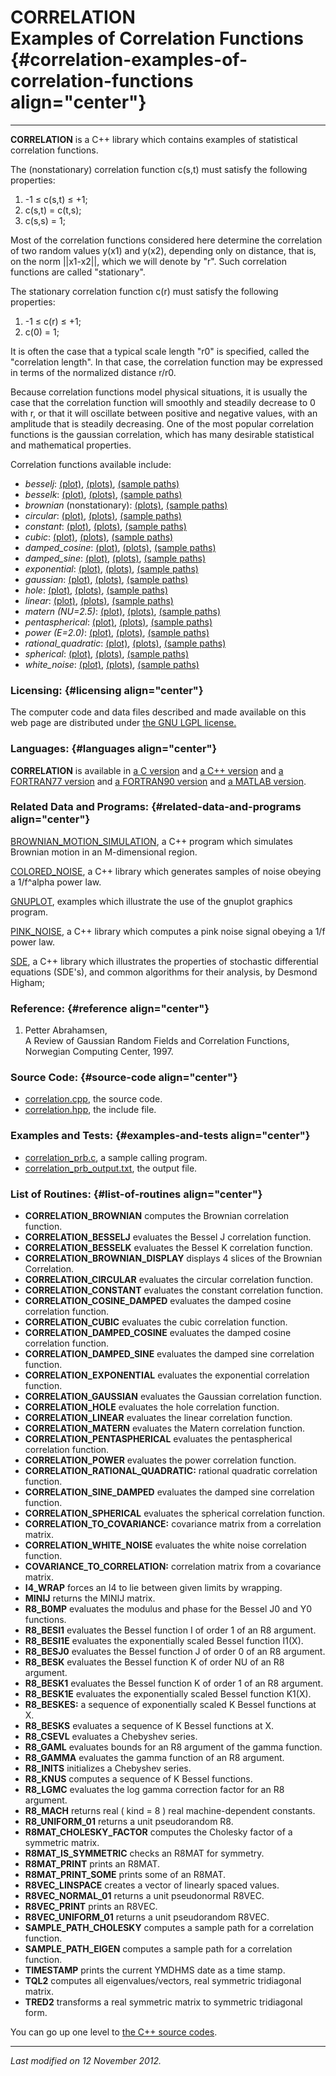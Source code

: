 CORRELATION\
Examples of Correlation Functions {#correlation-examples-of-correlation-functions align="center"}
=================================

------------------------------------------------------------------------

**CORRELATION** is a C++ library which contains examples of statistical
correlation functions.

The (nonstationary) correlation function c(s,t) must satisfy the
following properties:

1.  -1 ≤ c(s,t) ≤ +1;
2.  c(s,t) = c(t,s);
3.  c(s,s) = 1;

Most of the correlation functions considered here determine the
correlation of two random values y(x1) and y(x2), depending only on
distance, that is, on the norm ||x1-x2||, which we will denote by "r".
Such correlation functions are called "stationary".

The stationary correlation function c(r) must satisfy the following
properties:

1.  -1 ≤ c(r) ≤ +1;
2.  c(0) = 1;

It is often the case that a typical scale length "r0" is specified,
called the "correlation length". In that case, the correlation function
may be expressed in terms of the normalized distance r/r0.

Because correlation functions model physical situations, it is usually
the case that the correlation function will smoothly and steadily
decrease to 0 with r, or that it will oscillate between positive and
negative values, with an amplitude that is steadily decreasing. One of
the most popular correlation functions is the gaussian correlation,
which has many desirable statistical and mathematical properties.

Correlation functions available include:

-   *besselj*: [(plot)](besselj_plot.png), [(plots)](besselj_plots.png),
    [(sample paths)](besselj_paths.png)
-   *besselk*: [(plot)](besselk_plot.png), [(plots)](besselk_plots.png),
    [(sample paths)](besselk_paths.png)
-   *brownian* (nonstationary): [(plots)](brownian_plots.png), [(sample
    paths)](brownian_paths.png)
-   *circular*: [(plot)](circular_plot.png),
    [(plots)](circular_plots.png), [(sample paths)](circular_paths.png)
-   *constant*: [(plot)](constant_plot.png),
    [(plots)](constant_plots.png), [(sample paths)](constant_paths.png)
-   *cubic*: [(plot)](cubic_plot.png), [(plots)](cubic_plots.png),
    [(sample paths)](cubic_paths.png)
-   *damped\_cosine*: [(plot)](damped_cosine_plot.png),
    [(plots)](damped_cosine_plots.png), [(sample
    paths)](damped_cosine_paths.png)
-   *damped\_sine*: [(plot)](damped_sine_plot.png),
    [(plots)](damped_sine_plots.png), [(sample
    paths)](damped_sine_paths.png)
-   *exponential*: [(plot)](exponential_plot.png),
    [(plots)](exponential_plots.png), [(sample
    paths)](exponential_paths.png)
-   *gaussian*: [(plot)](gaussian_plot.png),
    [(plots)](gaussian_plots.png), [(sample paths)](gaussian_paths.png)
-   *hole*: [(plot)](hole_plot.png), [(plots)](hole_plots.png), [(sample
    paths)](hole_paths.png)
-   *linear*: [(plot)](linear_plot.png), [(plots)](linear_plots.png),
    [(sample paths)](linear_paths.png)
-   *matern (NU=2.5)*: [(plot)](matern_plot.png),
    [(plots)](matern_plots.png), [(sample paths)](matern_paths.png)
-   *pentaspherical*: [(plot)](pentaspherical_plot.png),
    [(plots)](pentaspherical_plots.png), [(sample
    paths)](pentaspherical_paths.png)
-   *power (E=2.0)*: [(plot)](power_plot.png),
    [(plots)](power_plots.png), [(sample paths)](power_paths.png)
-   *rational\_quadratic*: [(plot)](rational_quadratic_plot.png),
    [(plots)](rational_quadratic_plots.png), [(sample
    paths)](rational_quadratic_paths.png)
-   *spherical*: [(plot)](spherical_plot.png),
    [(plots)](spherical_plots.png), [(sample
    paths)](spherical_paths.png)
-   *white\_noise*: [(plot)](white_noise_plot.png),
    [(plots)](white_noise_plots.png), [(sample
    paths)](white_noise_paths.png)

### Licensing: {#licensing align="center"}

The computer code and data files described and made available on this
web page are distributed under [the GNU LGPL
license.](../../txt/gnu_lgpl.txt)

### Languages: {#languages align="center"}

**CORRELATION** is available in [a C
version](../../c_src/correlation/correlation.md) and [a C++
version](../../master/correlation/correlation.md) and [a FORTRAN77
version](../../f77_src/correlation/correlation.md) and [a FORTRAN90
version](../../f_src/correlation/correlation.md) and [a MATLAB
version](../../m_src/correlation/correlation.md).

### Related Data and Programs: {#related-data-and-programs align="center"}

[BROWNIAN\_MOTION\_SIMULATION](../../master/brownian_motion_simulation/brownian_motion_simulation.md),
a C++ program which simulates Brownian motion in an M-dimensional
region.

[COLORED\_NOISE](../../master/colored_noise/colored_noise.md), a C++
library which generates samples of noise obeying a 1/f\^alpha power law.

[GNUPLOT](../../examples/gnuplot/gnuplot.md), examples which
illustrate the use of the gnuplot graphics program.

[PINK\_NOISE](../../master/pink_noise/pink_noise.md), a C++ library
which computes a pink noise signal obeying a 1/f power law.

[SDE](../../master/sde/sde.md), a C++ library which illustrates the
properties of stochastic differential equations (SDE's), and common
algorithms for their analysis, by Desmond Higham;

### Reference: {#reference align="center"}

1.  Petter Abrahamsen,\
    A Review of Gaussian Random Fields and Correlation Functions,\
    Norwegian Computing Center, 1997.

### Source Code: {#source-code align="center"}

-   [correlation.cpp](correlation.cpp), the source code.
-   [correlation.hpp](correlation.hpp), the include file.

### Examples and Tests: {#examples-and-tests align="center"}

-   [correlation\_prb.c](correlation_prb.c), a sample calling program.
-   [correlation\_prb\_output.txt](correlation_prb_output.txt), the
    output file.

### List of Routines: {#list-of-routines align="center"}

-   **CORRELATION\_BROWNIAN** computes the Brownian correlation
    function.
-   **CORRELATION\_BESSELJ** evaluates the Bessel J correlation
    function.
-   **CORRELATION\_BESSELK** evaluates the Bessel K correlation
    function.
-   **CORRELATION\_BROWNIAN\_DISPLAY** displays 4 slices of the Brownian
    Correlation.
-   **CORRELATION\_CIRCULAR** evaluates the circular correlation
    function.
-   **CORRELATION\_CONSTANT** evaluates the constant correlation
    function.
-   **CORRELATION\_COSINE\_DAMPED** evaluates the damped cosine
    correlation function.
-   **CORRELATION\_CUBIC** evaluates the cubic correlation function.
-   **CORRELATION\_DAMPED\_COSINE** evaluates the damped cosine
    correlation function.
-   **CORRELATION\_DAMPED\_SINE** evaluates the damped sine correlation
    function.
-   **CORRELATION\_EXPONENTIAL** evaluates the exponential correlation
    function.
-   **CORRELATION\_GAUSSIAN** evaluates the Gaussian correlation
    function.
-   **CORRELATION\_HOLE** evaluates the hole correlation function.
-   **CORRELATION\_LINEAR** evaluates the linear correlation function.
-   **CORRELATION\_MATERN** evaluates the Matern correlation function.
-   **CORRELATION\_PENTASPHERICAL** evaluates the pentaspherical
    correlation function.
-   **CORRELATION\_POWER** evaluates the power correlation function.
-   **CORRELATION\_RATIONAL\_QUADRATIC:** rational quadratic correlation
    function.
-   **CORRELATION\_SINE\_DAMPED** evaluates the damped sine correlation
    function.
-   **CORRELATION\_SPHERICAL** evaluates the spherical correlation
    function.
-   **CORRELATION\_TO\_COVARIANCE:** covariance matrix from a
    correlation matrix.
-   **CORRELATION\_WHITE\_NOISE** evaluates the white noise correlation
    function.
-   **COVARIANCE\_TO\_CORRELATION:** correlation matrix from a
    covariance matrix.
-   **I4\_WRAP** forces an I4 to lie between given limits by wrapping.
-   **MINIJ** returns the MINIJ matrix.
-   **R8\_B0MP** evaluates the modulus and phase for the Bessel J0 and
    Y0 functions.
-   **R8\_BESI1** evaluates the Bessel function I of order 1 of an R8
    argument.
-   **R8\_BESI1E** evaluates the exponentially scaled Bessel function
    I1(X).
-   **R8\_BESJ0** evaluates the Bessel function J of order 0 of an R8
    argument.
-   **R8\_BESK** evaluates the Bessel function K of order NU of an R8
    argument.
-   **R8\_BESK1** evaluates the Bessel function K of order 1 of an R8
    argument.
-   **R8\_BESK1E** evaluates the exponentially scaled Bessel function
    K1(X).
-   **R8\_BESKES:** a sequence of exponentially scaled K Bessel
    functions at X.
-   **R8\_BESKS** evaluates a sequence of K Bessel functions at X.
-   **R8\_CSEVL** evaluates a Chebyshev series.
-   **R8\_GAML** evaluates bounds for an R8 argument of the gamma
    function.
-   **R8\_GAMMA** evaluates the gamma function of an R8 argument.
-   **R8\_INITS** initializes a Chebyshev series.
-   **R8\_KNUS** computes a sequence of K Bessel functions.
-   **R8\_LGMC** evaluates the log gamma correction factor for an R8
    argument.
-   **R8\_MACH** returns real ( kind = 8 ) real machine-dependent
    constants.
-   **R8\_UNIFORM\_01** returns a unit pseudorandom R8.
-   **R8MAT\_CHOLESKY\_FACTOR** computes the Cholesky factor of a
    symmetric matrix.
-   **R8MAT\_IS\_SYMMETRIC** checks an R8MAT for symmetry.
-   **R8MAT\_PRINT** prints an R8MAT.
-   **R8MAT\_PRINT\_SOME** prints some of an R8MAT.
-   **R8VEC\_LINSPACE** creates a vector of linearly spaced values.
-   **R8VEC\_NORMAL\_01** returns a unit pseudonormal R8VEC.
-   **R8VEC\_PRINT** prints an R8VEC.
-   **R8VEC\_UNIFORM\_01** returns a unit pseudorandom R8VEC.
-   **SAMPLE\_PATH\_CHOLESKY** computes a sample path for a correlation
    function.
-   **SAMPLE\_PATH\_EIGEN** computes a sample path for a correlation
    function.
-   **TIMESTAMP** prints the current YMDHMS date as a time stamp.
-   **TQL2** computes all eigenvalues/vectors, real symmetric
    tridiagonal matrix.
-   **TRED2** transforms a real symmetric matrix to symmetric
    tridiagonal form.

You can go up one level to [the C++ source codes](../cpp_src.md).

------------------------------------------------------------------------

*Last modified on 12 November 2012.*
